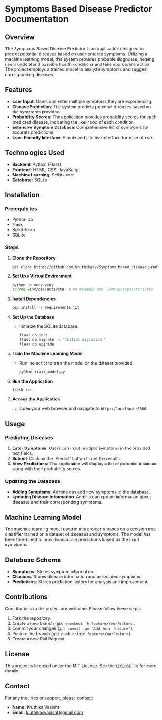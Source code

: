 # Symptoms Based Disease Predictor Documentation

## Overview

The Symptoms Based Disease Predictor is an application designed to predict potential diseases based on user-entered symptoms. Utilizing a machine learning model, this system provides probable diagnoses, helping users understand possible health conditions and take appropriate action. The project employs a trained model to analyze symptoms and suggest corresponding diseases.

## Features

- **User Input**: Users can enter multiple symptoms they are experiencing.
- **Disease Prediction**: The system predicts potential diseases based on the symptoms provided.
- **Probability Scores**: The application provides probability scores for each predicted disease, indicating the likelihood of each condition.
- **Extensive Symptom Database**: Comprehensive list of symptoms for accurate predictions.
- **User-Friendly Interface**: Simple and intuitive interface for ease of use.

## Technologies Used

- **Backend**: Python (Flask)
- **Frontend**: HTML, CSS, JavaScript
- **Machine Learning**: Scikit-learn
- **Database**: SQLite

## Installation

### Prerequisites

- Python 3.x
- Flask
- Scikit-learn
- SQLite

### Steps

1. **Clone the Repository**
   ```bash
   git clone https://github.com/Kruthikasv/Symptoms_based_disease_predictor.git
   ```

2. **Set Up a Virtual Environment**
   ```bash
   python -m venv venv
   source venv/bin/activate  # On Windows use `venv\Scripts\activate`
   ```

3. **Install Dependencies**
   ```bash
   pip install -r requirements.txt
   ```

4. **Set Up the Database**
   - Initialize the SQLite database.
     ```bash
     flask db init
     flask db migrate -m "Initial migration."
     flask db upgrade
     ```

5. **Train the Machine Learning Model**
   - Run the script to train the model on the dataset provided.
     ```bash
     python train_model.py
     ```

6. **Run the Application**
   ```bash
   flask run
   ```

7. **Access the Application**
   - Open your web browser and navigate to `http://localhost:5000`.

## Usage

### Predicting Diseases

1. **Enter Symptoms**: Users can input multiple symptoms in the provided text fields.
2. **Submit**: Click on the 'Predict' button to get the results.
3. **View Predictions**: The application will display a list of potential diseases along with their probability scores.

### Updating the Database

- **Adding Symptoms**: Admins can add new symptoms to the database.
- **Updating Disease Information**: Admins can update information about diseases and their corresponding symptoms.

## Machine Learning Model

The machine learning model used in this project is based on a decision tree classifier trained on a dataset of diseases and symptoms. The model has been fine-tuned to provide accurate predictions based on the input symptoms.

## Database Schema

- **Symptoms**: Stores symptom information.
- **Diseases**: Stores disease information and associated symptoms.
- **Predictions**: Stores prediction history for analysis and improvement.

## Contributions

Contributions to the project are welcome. Please follow these steps:

1. Fork the repository.
2. Create a new branch (`git checkout -b feature/YourFeature`).
3. Commit your changes (`git commit -am 'Add your feature'`).
4. Push to the branch (`git push origin feature/YourFeature`).
5. Create a new Pull Request.

## License

This project is licensed under the MIT License. See the `LICENSE` file for more details.

## Contact

For any inquiries or support, please contact:

- **Name**: Kruthika Vasisht
- **Email**: kruthikasvasisht@gmail.com
